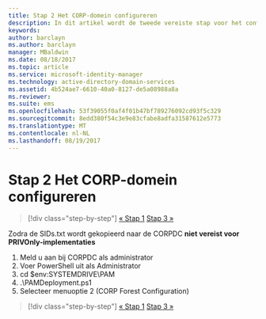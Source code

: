 ```yaml
---
title: Stap 2 Het CORP-domein configureren
description: In dit artikel wordt de tweede vereiste stap voor het configureren van het CORP-domein beschreven, waarmee een script wordt uitgevoerd nadat het bestand sids.txt is gekopieerd naar CORPDC
keywords: 
author: barclayn
ms.author: barclayn
manager: MBaldwin
ms.date: 08/18/2017
ms.topic: article
ms.service: microsoft-identity-manager
ms.technology: active-directory-domain-services
ms.assetid: 4b524ae7-6610-40a0-8127-de5a08988a8a
ms.reviewer: 
ms.suite: ems
ms.openlocfilehash: 53f39055f0af4f01b47bf789276092cd93f5c329
ms.sourcegitcommit: 8edd380f54c3e9e83cfabe8adfa31587612e5773
ms.translationtype: MT
ms.contentlocale: nl-NL
ms.lasthandoff: 08/19/2017
---
```

# <a name="step-2-configuring-the-corp-domain"></a>Stap 2 Het CORP-domein configureren

>[!div class="step-by-step"]
[« Stap 1](sp1-step1-configuring-priv-domain.md)
[Stap 3 »](sp1-step3-installing-configuring-sql.md)

Zodra de SIDs.txt wordt gekopieerd naar de CORPDC **niet vereist voor PRIVOnly-implementaties**

1. Meld u aan bij CORPDC als administrator
2. Voer PowerShell uit als Administrator
3. cd $env:SYSTEMDRIVE\PAM
4. .\PAMDeployment.ps1
5. Selecteer menuoptie 2 (CORP Forest Configuration)

>[!div class="step-by-step"]
[« Stap 1](sp1-step1-configuring-priv-domain.md)
[Stap 3 »](sp1-step3-installing-configuring-sql.md)
